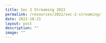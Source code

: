 ```yaml
---
title: Sec 2 Streaming 2022
permalink: /resources/2022/sec-2-streaming/
date: 2022-10-21
layout: post
description: ""
image: ""
---
```

